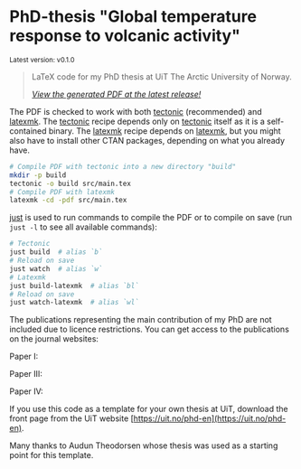 # PhD-thesis "Global temperature response to volcanic activity"

<sup>Latest version: v0.1.0</sup> <!-- x-release-please-version -->

<!-- dprint-ignore-start -->
> LaTeX code for my PhD thesis at UiT The Arctic University of Norway.
>
> [_View the generated PDF at the latest release!_](https://github.com/engeir/phd-thesis/releases/download/v0.1.0/main.pdf) <!-- x-release-please-version -->
<!-- dprint-ignore-end -->

The PDF is checked to work with both [tectonic] (recommended) and [latexmk]. The
[tectonic] recipe depends only on [tectonic] itself as it is a self-contained binary.
The [latexmk] recipe depends on [latexmk], but you might also have to install other CTAN
packages, depending on what you already have.

```bash
# Compile PDF with tectonic into a new directory "build"
mkdir -p build
tectonic -o build src/main.tex
# Compile PDF with latexmk
latexmk -cd -pdf src/main.tex
```

[just] is used to run commands to compile the PDF or to compile on save (run `just -l`
to see all available commands):

```bash
# Tectonic
just build  # alias `b`
# Reload on save
just watch  # alias `w`
# Latexmk
just build-latexmk  # alias `bl`
# Reload on save
just watch-latexmk  # alias `wl`
```

The publications representing the main contribution of my PhD are not included due to
licence restrictions. You can get access to the publications on the journal websites:

Paper I:

Paper III:

Paper IV:

If you use this code as a template for your own thesis at UiT, download the front page
from the UiT website [https://uit.no/phd-en](https://uit.no/phd-en).

Many thanks to Audun Theodorsen whose thesis was used as a starting point for this
template.

[just]: https://just.systems/
[tectonic]: https://tectonic-typesetting.github.io/en-US/
[latexmk]: https://mg.readthedocs.io/latexmk.html
